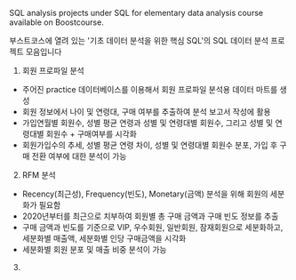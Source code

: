 SQL analysis projects under SQL for elementary data analysis course available on Boostcourse.

부스트코스에 열려 있는 '기초 데이터 분석을 위한 핵심 SQL'의 SQL 데이터 분석 프로젝트 모음입니다

1. 회원 프로파일 분석
- 주어진 practice 데이터베이스를 이용해서 회원 프로파일 분석용 데이터 마트를 생성
- 회원 정보에서 나이 및 연령대, 구매 여부를 추출하여 분석 보고서 작성에 활용
- 가입연월별 회원수, 성별 평균 연령과 성별 및 연령대별 회원수, 그리고 성별 및 연령대별 회원수 + 구매여부를 시각화
- 회원가입수의 추세, 성별 평균 연령 차이, 성별 및 연령대별 회원수 분포, 가입 후 구매 전환 여부에 대한 분석이 가능

2. RFM 분석
- Recency(최근성), Frequency(빈도), Monetary(금액) 분석을 위해 회원의 세분화가 필요함
- 2020년부터를 최근으로 치부하여 회원별 총 구매 금액과 구매 빈도 정보를 추출
- 구매 금액과 빈도를 기준으로 VIP, 우수회원, 일반회원, 잠재회원으로 세분화하고, 세분화별 매출액, 세분화별 인당 구매금액을 시각화
- 세분화별 회원 분포 및 매출 비중 분석이 가능

3. 
